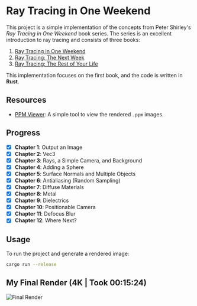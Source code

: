 # Ray Tracing in One Weekend

This project is a simple implementation of the concepts from Peter Shirley's _Ray Tracing in One Weekend_ book series. The series is an excellent introduction to ray tracing and consists of three books:

1. [Ray Tracing in One Weekend](https://raytracing.github.io/books/RayTracingInOneWeekend.html)
2. [Ray Tracing: The Next Week](https://raytracing.github.io/books/RayTracingTheNextWeek.html)
3. [Ray Tracing: The Rest of Your Life](https://raytracing.github.io/books/RayTracingTheRestOfYourLife.html)

This implementation focuses on the first book, and the code is written in **Rust**.

## Resources

-   [PPM Viewer](https://www.cs.rhodes.edu/welshc/COMP141_F16/ppmReader.html): A simple tool to view the rendered `.ppm` images.

## Progress

-   [x] **Chapter 1**: Output an Image
-   [x] **Chapter 2**: Vec3
-   [x] **Chapter 3**: Rays, a Simple Camera, and Background
-   [x] **Chapter 4**: Adding a Sphere
-   [x] **Chapter 5**: Surface Normals and Multiple Objects
-   [x] **Chapter 6**: Antialiasing (Random Sampling)
-   [x] **Chapter 7**: Diffuse Materials
-   [x] **Chapter 8**: Metal
-   [x] **Chapter 9**: Dielectrics
-   [x] **Chapter 10**: Positionable Camera
-   [x] **Chapter 11**: Defocus Blur
-   [x] **Chapter 12**: Where Next?

## Usage

To run the project and generate a rendered image:

```bash
cargo run --release
```

## My Final Render (4K | Took 00:15:24)

![Final Render](./final_render.png)
